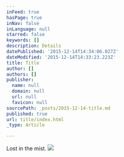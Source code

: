 ```yaml
---
inFeed: true
hasPage: true
inNav: false
inLanguage: null
starred: false
keywords: []
description: Details
datePublished: '2015-12-14T14:34:06.027Z'
dateModified: '2015-12-14T14:33:23.223Z'
title: Title
author: []
authors: []
publisher:
  name: null
  domain: null
  url: null
  favicon: null
sourcePath: _posts/2015-12-14-title.md
published: true
url: title/index.html
_type: Article

---
```

Lost in the mist.
![](https://the-grid-user-content.s3-us-west-2.amazonaws.com/b6de05ea-4d92-4be6-b678-60d1315f488c.JPG)